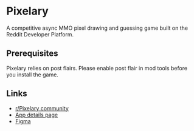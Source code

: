 # Pixelary

A competitive async MMO pixel drawing and guessing game built on the Reddit Developer Platform.

## Prerequisites

Pixelary relies on post flairs. Please enable post flair in mod tools before you install the game.

## Links

- [r/Pixelary community](https://www.reddit.com/r/pixelary/)
- [App details page](https://developers.reddit.com/apps/pixelary-game/)
- [Figma](https://www.figma.com/file/0E70D5JKxMmGOk5AhGF0EV/Pixelary?type=design&node-id=0%3A1&mode=design&t=CAPbX0OxD6m19JsT-1)
